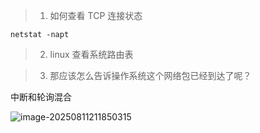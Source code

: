 > 1. 如何查看 TCP 连接状态

`netstat -napt`

> 2. linux 查看系统路由表

> 3. 那应该怎么告诉操作系统这个网络包已经到达了呢？

中断和轮询混合

![image-20250811211850315](https://typora-picture-host-lingengma.oss-cn-beijing.aliyuncs.com/img/image-20250811211850315.png)